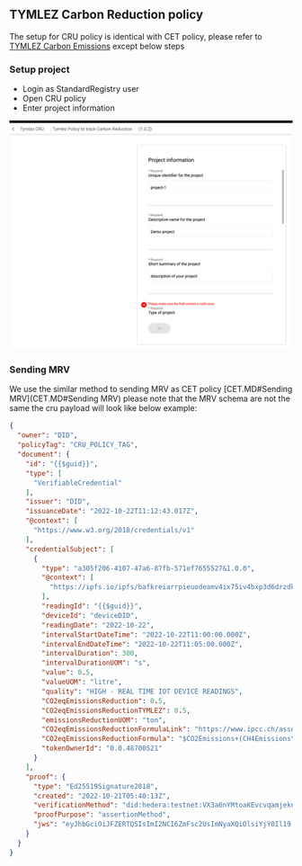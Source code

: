 ## TYMLEZ Carbon Reduction policy
The setup for CRU policy is identical with CET policy, please refer to [TYMLEZ Carbon Emissions](CET.MD) except below steps

### Setup project
- Login as StandardRegistry user
- Open CRU policy
- Enter project information
  
![project](images/cru/1.project.png)


### Sending MRV

We use the similar method to sending MRV as CET policy [CET.MD#Sending MRV](CET.MD#Sending MRV) please note that the MRV schema are not the same the cru payload will look like below example:

```json
{
  "owner": "DID",
  "policyTag": "CRU_POLICY_TAG",
  "document": {
    "id": "{{$guid}}",
    "type": [
      "VerifiableCredential"
    ],
    "issuer": "DID",
    "issuanceDate": "2022-10-22T11:12:43.017Z",
    "@context": [
      "https://www.w3.org/2018/credentials/v1"
    ],
    "credentialSubject": [
      {
        "type": "a305f206-4107-47a6-87fb-571ef7655527&1.0.0",
        "@context": [
          "https://ipfs.io/ipfs/bafkreiarrpieuodeamv4ix75iv4bxp3d6drzdknqaaagwp3x7g2bm73zmy"
        ],
        "readingId": "{{$guid}}",
        "deviceId": "deviceDID",
        "readingDate": "2022-10-22",
        "intervalStartDateTime": "2022-10-22T11:00:00.000Z",
        "intervalEndDateTime": "2022-10-22T11:05:00.000Z",
        "intervalDuration": 300,
        "intervalDurationUOM": "s",
        "value": 0.5,
        "valueUOM": "litre",
        "quality": "HIGH - REAL TIME IOT DEVICE READINGS",
        "CO2eqEmissionsReduction": 0.5,
        "CO2eqEmissionsReductionTYMLEZ": 0.5,
        "emissionsReductionUOM": "ton",
        "CO2eqEmissionsReductionFormulaLink": "https://www.ipcc.ch/assessment-report/ar5/",
        "CO2eqEmissionsReductionFormula": "$CO2Emissions+(CH4Emissions\\times 28)+(N2OEmissions\\times 265)$",
        "tokenOwnerId": "0.0.48700521"
      }
    ],
    "proof": {
      "type": "Ed25519Signature2018",
      "created": "2022-10-21T05:40:13Z",
      "verificationMethod": "did:hedera:testnet:VX3a6nYMtoaKEvcvqamjeknqb2MSYMd7GHP8RB13bCn;hedera:testnet:tid=0.0.48673640#did-root-key",
      "proofPurpose": "assertionMethod",
      "jws": "eyJhbGciOiJFZERTQSIsImI2NCI6ZmFsc2UsImNyaXQiOlsiYjY0Il19..0PjYVmLHl_pL5IYd6XnNv5aSvSduVBaNX7VhWbfNpfdkAtSTKuKsjjBs0CuC3i8l1XIMyRHdm3yn3N4jRS3IAQ"
    }
  }
}
```